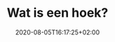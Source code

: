 ---
title: "Wat is een hoek?"
date: 2020-08-05T16:17:25+02:00
weight: 3
draft: true
description: "In deze les gaan we verder in op hoeken. We bekijken nog eens wat een hoek precies is en leren hoe we deze meten en tekenen. We bekijken enkele bijzondere hoeken en leren over de bissectrice of deellijn."
tags: ["Meetkundige begrippen", "Hoeken", "Tekenen met geodriehoek"]
images: []
---